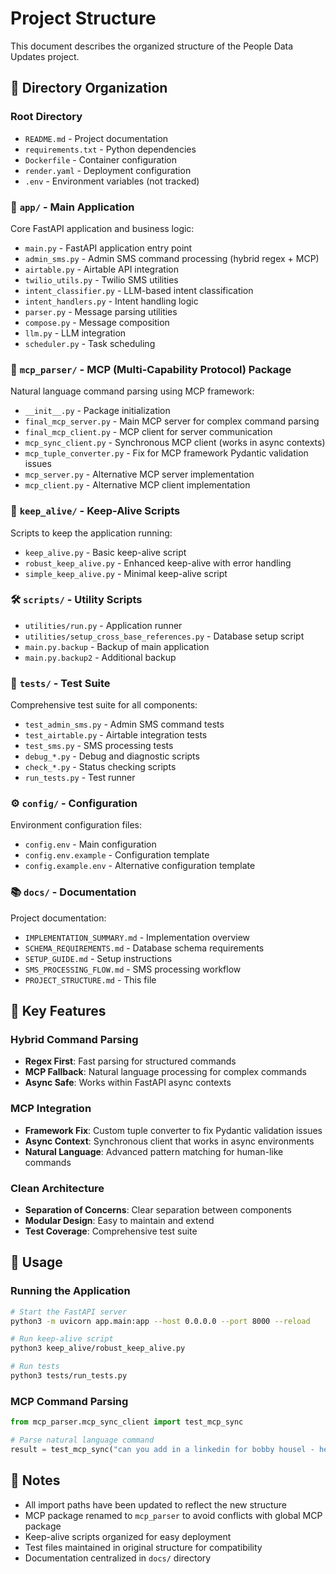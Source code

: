 # Project Structure

This document describes the organized structure of the People Data Updates project.

## 📁 Directory Organization

### Root Directory
- `README.md` - Project documentation
- `requirements.txt` - Python dependencies
- `Dockerfile` - Container configuration
- `render.yaml` - Deployment configuration
- `.env` - Environment variables (not tracked)

### 📱 `app/` - Main Application
Core FastAPI application and business logic:
- `main.py` - FastAPI application entry point
- `admin_sms.py` - Admin SMS command processing (hybrid regex + MCP)
- `airtable.py` - Airtable API integration
- `twilio_utils.py` - Twilio SMS utilities
- `intent_classifier.py` - LLM-based intent classification
- `intent_handlers.py` - Intent handling logic
- `parser.py` - Message parsing utilities
- `compose.py` - Message composition
- `llm.py` - LLM integration
- `scheduler.py` - Task scheduling

### 🤖 `mcp_parser/` - MCP (Multi-Capability Protocol) Package
Natural language command parsing using MCP framework:
- `__init__.py` - Package initialization
- `final_mcp_server.py` - Main MCP server for complex command parsing
- `final_mcp_client.py` - MCP client for server communication
- `mcp_sync_client.py` - Synchronous MCP client (works in async contexts)
- `mcp_tuple_converter.py` - Fix for MCP framework Pydantic validation issues
- `mcp_server.py` - Alternative MCP server implementation
- `mcp_client.py` - Alternative MCP client implementation

### 🔄 `keep_alive/` - Keep-Alive Scripts
Scripts to keep the application running:
- `keep_alive.py` - Basic keep-alive script
- `robust_keep_alive.py` - Enhanced keep-alive with error handling
- `simple_keep_alive.py` - Minimal keep-alive script

### 🛠️ `scripts/` - Utility Scripts
- `utilities/run.py` - Application runner
- `utilities/setup_cross_base_references.py` - Database setup script
- `main.py.backup` - Backup of main application
- `main.py.backup2` - Additional backup

### 🧪 `tests/` - Test Suite
Comprehensive test suite for all components:
- `test_admin_sms.py` - Admin SMS command tests
- `test_airtable.py` - Airtable integration tests
- `test_sms.py` - SMS processing tests
- `debug_*.py` - Debug and diagnostic scripts
- `check_*.py` - Status checking scripts
- `run_tests.py` - Test runner

### ⚙️ `config/` - Configuration
Environment configuration files:
- `config.env` - Main configuration
- `config.env.example` - Configuration template
- `config.example.env` - Alternative configuration template

### 📚 `docs/` - Documentation
Project documentation:
- `IMPLEMENTATION_SUMMARY.md` - Implementation overview
- `SCHEMA_REQUIREMENTS.md` - Database schema requirements
- `SETUP_GUIDE.md` - Setup instructions
- `SMS_PROCESSING_FLOW.md` - SMS processing workflow
- `PROJECT_STRUCTURE.md` - This file

## 🔧 Key Features

### Hybrid Command Parsing
- **Regex First**: Fast parsing for structured commands
- **MCP Fallback**: Natural language processing for complex commands
- **Async Safe**: Works within FastAPI async contexts

### MCP Integration
- **Framework Fix**: Custom tuple converter to fix Pydantic validation issues
- **Async Context**: Synchronous client that works in async environments
- **Natural Language**: Advanced pattern matching for human-like commands

### Clean Architecture
- **Separation of Concerns**: Clear separation between components
- **Modular Design**: Easy to maintain and extend
- **Test Coverage**: Comprehensive test suite

## 🚀 Usage

### Running the Application
```bash
# Start the FastAPI server
python3 -m uvicorn app.main:app --host 0.0.0.0 --port 8000 --reload

# Run keep-alive script
python3 keep_alive/robust_keep_alive.py

# Run tests
python3 tests/run_tests.py
```

### MCP Command Parsing
```python
from mcp_parser.mcp_sync_client import test_mcp_sync

# Parse natural language command
result = test_mcp_sync("can you add in a linkedin for bobby housel - here's the url https://linkedin.com/in/bobby")
```

## 📝 Notes

- All import paths have been updated to reflect the new structure
- MCP package renamed to `mcp_parser` to avoid conflicts with global MCP package
- Keep-alive scripts organized for easy deployment
- Test files maintained in original structure for compatibility
- Documentation centralized in `docs/` directory
